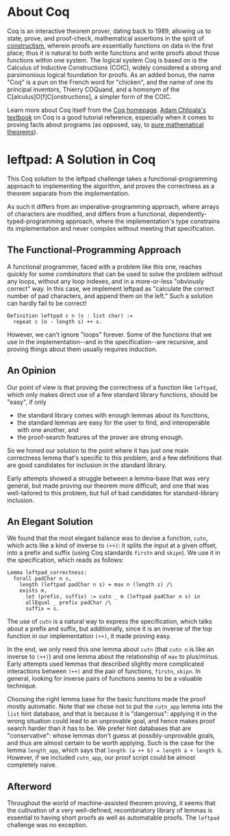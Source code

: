 # About Coq

Coq is an interactive theorem prover, dating back to 1989, allowing us to
state, prove, and proof-check, mathematical assertions in the spirit of
[constructism](https://en.wikipedia.org/wiki/Constructivism_(mathematics)),
wherein proofs are essentially functions on data in the first place; thus it is
natural to both write functions and write proofs about those functions within
one system. The logical system Coq is based on is the Calculus of Inductive
Constructions (COIC), widely considered a strong and parsimonious logical
foundation for proofs. As an added bonus, the name "Coq" is a pun on the
French word for "chicken", and the name of one its principal inventors,
Thierry COQuand, and a homonym of the C[alculus]O[f]C[onstructions], a simpler
form of the COIC.

Learn more about Coq itself from the [Coq homepage](https://coq.inria.fr/).
[Adam Chlipala's textbook](http://adam.chlipala.net/cpdt/) on Coq is a good
tutorial reference, especially when it comes to proving facts about programs
(as opposed, say, to
[pure mathematical theorems](https://www.microsoft.com/en-us/download/details.aspx?id=52574&from=http%3A%2F%2Fresearch.microsoft.com%2Fen-us%2Fdownloads%2F5464e7b1-bd58-4f7c-bfe1-5d3b32d42e6d%2Fdefault.aspx)).

# leftpad: A Solution in Coq

This Coq solution to the leftpad challenge takes a functional-programming
approach to implementing the algorithm, and proves the correctness as a
theorem separate from the implementation.

As such it differs from an imperative-programming approach, where arrays of
characters are modified, and differs from a functional,
dependently-typed-programming approach, where the implementation's type
constrains its implementation and never compiles without meeting that
specification.

## The Functional-Programming Approach

A functional programmer, faced with a problem like this one, reaches quickly
for some *combinators* that can be used to solve the problem without any
loops, without any loop indexes, and in a more-or-less "obviously correct"
way. In this case, we implement leftpad as "calculate the correct number of
pad characters, and append them on the left." Such a solution can hardly fail
to be correct!

```coq
Definition leftpad c n (s : list char) :=
  repeat c (n - length s) ++ s.
```

However, we can't ignore "loops" forever. Some of the functions that we use in
the implementation--and in the specification--are recursive, and proving
things about them usually requires induction.

## An Opinion

Our point of view is that proving the correctness of a function like
`leftpad`, which only makes direct use of a few standard library functions,
should be "easy", if only

  * the standard library comes with enough lemmas about its functions,
  * the standard lemmas are easy for the user to find, and interoperable with
    one another, and
  * the proof-search features of the prover are strong enough.

So we honed our solution to the point where it has just one main correctness
lemma that's specific to this problem, and a few definitions that are good
candidates for inclusion in the standard library.

Early attempts showed a struggle between a lemma-base that was very general,
but made proving our theorem more difficult, and one that was well-tailored to
this problem, but full of bad candidates for standard-library inclusion.

## An Elegant Solution

We found that the most elegant balance was to devise a function, `cutn`, which
acts like a kind of inverse to `(++)`: it splits the input at a given offset,
into a prefix and suffix (using Coq standards `firstn` and `skipn`). We use it
in the specification, which reads as follows:

```coq
Lemma leftpad_correctness:
  forall padChar n s,
    length (leftpad padChar n s) = max n (length s) /\
    exists m,
      let (prefix, suffix) := cutn _ m (leftpad padChar n s) in
      allEqual _ prefix padChar /\
      suffix = s.
```

The use of `cutn` is a natural way to express the specification, which talks
about a prefix and suffix, but additionally, since it is an inverse of the top
function in our implementation `(++)`, it made proving easy.

In the end, we only need this one lemma about `cutn` (that `cutn n` is like an
inverse to `(++)`) and one lemma about the relationship of `max` to
plus/minus. Early attempts used lemmas that described slightly more
complicated interactions between `(++)` and the pair of functions, `firstn`,
`skipn`. In general, looking for inverse pairs of functions seems to be a
valuable technique.

Choosing the right lemma base for the basic functions made the proof mostly
automatic. Note that we chose not to put the `cutn_app` lemma into the `list`
hint database, and that is because it is "dangerous": applying it in the wrong
situation could lead to an unprovable goal, and hence makes proof search
harder than it has to be. We prefer hint databases that are "conservative":
whose lemmas don't guess at possibly-unprovable goals, and thus are almost
certain to be worth applying. Such is the case for the lemma `length_app`,
which says that `length (a ++ b) = length a + length b`. However, if we
included `cutn_app`, our proof script could be almost completely naive.

## Afterword

Throughout the world of machine-assisted theorem proving, it seems that the
cultivation of a very well-defined, recombinatory library of lemmas is
essential to having short proofs as well as automatable proofs. The `leftpad`
challenge was no exception.

